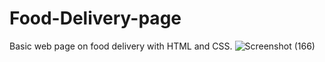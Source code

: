 # Food-Delivery-page
Basic web page on food delivery with HTML and CSS.
![Screenshot (166)](https://user-images.githubusercontent.com/55894372/179184616-b6ed0eed-fc63-4bd1-86c0-dfea6d883f6e.png)
